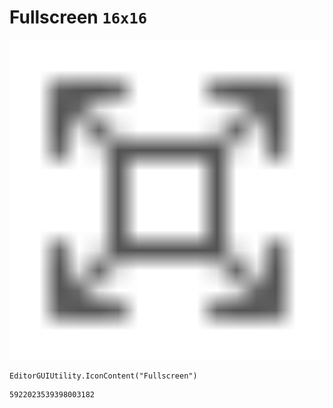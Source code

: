 # Fullscreen `16x16`
<img src="/img/Fullscreen.png" width=512 height=512>

``` CSharp
EditorGUIUtility.IconContent("Fullscreen")
```
```
5922023539398003182
```
